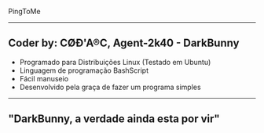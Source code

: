   PingToMe

  -----------------------------------------------
  Coder by: CØÐ'A®C, Agent-2k40 - DarkBunny
  -----------------------------------------------

  - Programado para Distribuições Linux (Testado em Ubuntu)
  - Linguagem de programação BashScript
  - Fácil manuseio
  - Desenvolvido pela graça de fazer um programa simples

  -----------------------------------------------
  "DarkBunny, a verdade ainda esta por vir"
  -----------------------------------------------
